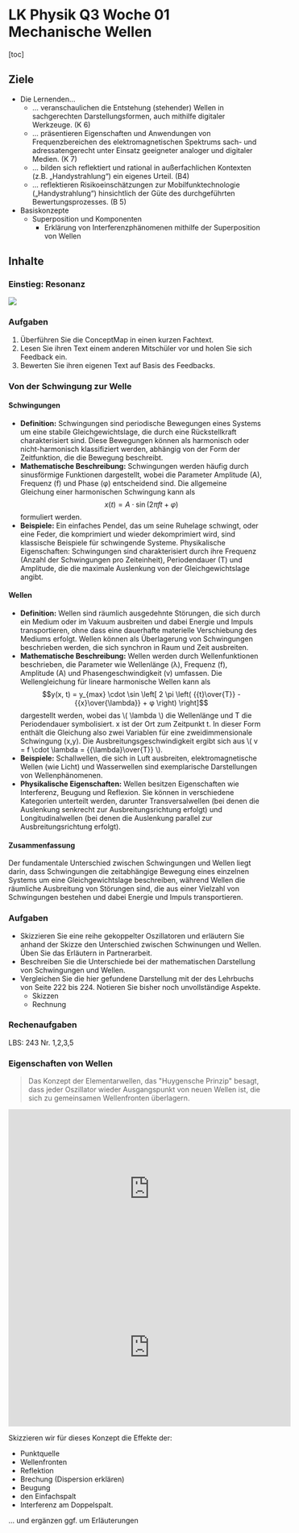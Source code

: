 LK Physik Q3 Woche 01 Mechanische Wellen
==============================

[toc]

## Ziele

* Die Lernenden…
  * … veranschaulichen die Entstehung (stehender) Wellen in sachgerechten Darstellungsformen, auch mithilfe digitaler Werkzeuge. (K 6)
  * … präsentieren Eigenschaften und Anwendungen von Frequenzbereichen des elektromagnetischen Spektrums sach- und adressatengerecht unter Einsatz geeigneter analoger und digitaler Medien. (K 7)
  * … bilden sich reflektiert und rational in außerfachlichen Kontexten (z.B. „Handystrahlung“) ein eigenes Urteil. (B4)
  * … reflektieren Risikoeinschätzungen zur Mobilfunktechnologie („Handystrahlung“) hinsichtlich der Güte des durchgeführten Bewertungsprozesses. (B 5)
* Basiskonzepte
  * Superposition und Komponenten
    * Erklärung von Interferenzphänomenen mithilfe der Superposition von Wellen

## Inhalte

### Einstieg: Resonanz

<img src='https://g.gravizo.com/svg?
 digraph G {
  graph [fontname = "Handlee"];
  node [fontname = "Handlee"];
  edge [fontname = "Handlee"];
  bgcolor=white;
  R [label="Resonanz"];
  Err [label="Erregerschwingung"];
  Erz [label="Erzwungene\nSchwingung"];
  K [label="Resonanzkatastrophe"];
  O[label="Oszillatoren"];
  D[label="Dämpfung"];
  RK[label="Resonanzkurve"];
  E[label="Eigenfrequenz"];
  RB[label="Resonanzbedingung"];
  A[label="Amplitude"];
  O -> E [label="hat"];
  RK -> D [label="ist abhängig von"];
  Err -> O [label="wirkt auf"];
  Err -> Erz [label="ist ähnlich (f)"];
  Err -> RB [label="f_0 approx f_E"];
  O -> Erz [label="führt aus"];
  Err -> Erz [label="führt Energie zu"];
  Erz -> K [label="ohne Dämpfung"];
  RB -> R [label="wenn erfüllt dann"];
  R -> K [label="eskaliert zu"];
  D -> K [label="verhindert"];
  K -> O [label="zerstört"];
  A->Err [label="ist abhängig"];
  D->A [label="beeinflusst"];
 }
'/>

### Aufgaben

1. Überführen Sie die ConceptMap in einen kurzen Fachtext.
1. Lesen Sie ihren Text einem anderen Mitschüler vor und holen Sie sich Feedback ein.
1. Bewerten Sie ihren eigenen Text auf Basis des Feedbacks.

### Von der Schwingung zur Welle

#### Schwingungen
* **Definition:** Schwingungen sind periodische Bewegungen eines Systems um eine stabile Gleichgewichtslage, die durch eine Rückstellkraft charakterisiert sind. Diese Bewegungen können als harmonisch oder nicht-harmonisch klassifiziert werden, abhängig von der Form der Zeitfunktion, die die Bewegung beschreibt.
* **Mathematische Beschreibung:** Schwingungen werden häufig durch sinusförmige Funktionen dargestellt, wobei die Parameter Amplitude (A), Frequenz (f) und Phase (φ) entscheidend sind. Die allgemeine Gleichung einer harmonischen Schwingung kann als $$x(t) = A \cdot \sin(2\pi f t + φ)$$ formuliert werden.
* **Beispiele:** Ein einfaches Pendel, das um seine Ruhelage schwingt, oder eine Feder, die komprimiert und wieder dekomprimiert wird, sind klassische Beispiele für schwingende Systeme.
Physikalische Eigenschaften: Schwingungen sind charakterisiert durch ihre Frequenz (Anzahl der Schwingungen pro Zeiteinheit), Periodendauer (T) und Amplitude, die die maximale Auslenkung von der Gleichgewichtslage angibt.

#### Wellen

* **Definition:** Wellen sind räumlich ausgedehnte Störungen, die sich durch ein Medium oder im Vakuum ausbreiten und dabei Energie und Impuls transportieren, ohne dass eine dauerhafte materielle Verschiebung des Mediums erfolgt. Wellen können als Überlagerung von Schwingungen beschrieben werden, die sich synchron in Raum und Zeit ausbreiten.
* **Mathematische Beschreibung:** Wellen werden durch Wellenfunktionen beschrieben, die Parameter wie Wellenlänge (λ), Frequenz (f), Amplitude (A) und Phasengeschwindigkeit (v) umfassen. Die Wellengleichung für lineare harmonische Wellen kann als $$y(x, t) = y_{max} \cdot \sin \left[ 2 \pi \left( {{t}\over{T}} - {{x}\over{\lambda}} + φ \right) \right]$$ dargestellt werden, wobei das \\( \lambda \\) die Wellenlänge und T die Periodendauer symbolisiert. x ist der Ort zum Zeitpunkt t. In dieser Form enthält die Gleichung also zwei Variablen für eine zweidimmensionale Schwingung (x,y). Die Ausbreitungsgeschwindigkeit ergibt sich aus \\( v = f \cdot \lambda = {{\lambda}\over{T}} \\).
* **Beispiele:** Schallwellen, die sich in Luft ausbreiten, elektromagnetische Wellen (wie Licht) und Wasserwellen sind exemplarische Darstellungen von Wellenphänomenen.
* **Physikalische Eigenschaften:** Wellen besitzen Eigenschaften wie Interferenz, Beugung und Reflexion. Sie können in verschiedene Kategorien unterteilt werden, darunter Transversalwellen (bei denen die Auslenkung senkrecht zur Ausbreitungsrichtung erfolgt) und Longitudinalwellen (bei denen die Auslenkung parallel zur Ausbreitungsrichtung erfolgt).

#### Zusammenfassung

Der fundamentale Unterschied zwischen Schwingungen und Wellen liegt darin, dass Schwingungen die zeitabhängige Bewegung eines einzelnen Systems um eine Gleichgewichtslage beschreiben, während Wellen die räumliche Ausbreitung von Störungen sind, die aus einer Vielzahl von Schwingungen bestehen und dabei Energie und Impuls transportieren.

### Aufgaben

* Skizzieren Sie eine reihe gekoppelter Oszillatoren und erläutern Sie anhand der Skizze den Unterschied zwischen Schwinungen und Wellen. Üben Sie das Erläutern in Partnerarbeit.
* Beschreiben Sie die Unterschiede bei der mathematischen Darstellung von Schwingungen und Wellen.
* Vergleichen Sie die hier gefundene Darstellung mit der des Lehrbuchs von Seite 222 bis 224. Notieren Sie bisher noch unvollständige Aspekte.
  * Skizzen
  * Rechnung
  
### Rechenaufgaben

LBS: 243 Nr. 1,2,3,5

### Eigenschaften von Wellen

> Das Konzept der Elementarwellen, das "Huygensche Prinzip" besagt, dass jeder Oszillator wieder Ausgangspunkt von neuen Wellen ist, die sich zu gemeinsamen Wellenfronten überlagern.

<iframe width="560" height="315" src="https://www.youtube.com/embed/cnVkYK2L-wI?si=JrclXoH-hNgi8L2f" title="YouTube video player" frameborder="0" allow="accelerometer; autoplay; clipboard-write; encrypted-media; gyroscope; picture-in-picture; web-share" referrerpolicy="strict-origin-when-cross-origin" allowfullscreen></iframe>

<iframe width="560" height="315" src="https://www.youtube.com/embed/a3OYsAzLpio?si=IM8MuEvlUTZaFqag" title="YouTube video player" frameborder="0" allow="accelerometer; autoplay; clipboard-write; encrypted-media; gyroscope; picture-in-picture; web-share" referrerpolicy="strict-origin-when-cross-origin" allowfullscreen></iframe>

Skizzieren wir für dieses Konzept die Effekte der:

* Punktquelle
* Wellenfronten
* Reflektion
* Brechung (Dispersion erklären)
* Beugung
* den Einfachspalt
* Interferenz am Doppelspalt.

... und ergänzen ggf. um Erläuterungen
